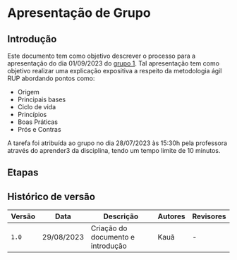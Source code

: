 # Apresentação de Grupo
## Introdução
Este documento tem como objetivo descrever o processo para a apresentação do dia 01/09/2023 do [grupo 1](https://github.com/UnBArqDsw2023-2/2023.2_G1_ProjetoAmazon). Tal apresentação tem como 
objetivo realizar uma explicação expositiva a respeito da metodologia ágil RUP abordando pontos como: 

- Origem
- Principais bases
- Ciclo de vida
- Princípios
- Boas Práticas
- Prós e Contras

A tarefa foi atribuída ao grupo no dia 28/07/2023 às 15:30h pela professora através do aprender3 da disciplina, tendo um tempo limite de 10 minutos.

## Etapas

## Histórico de versão
|Versão|Data|Descrição|Autores|Revisores|
|------|----|---------|-------|---------|
| `1.0`| 29/08/2023| Criação do documento e introdução| Kauã|-|
